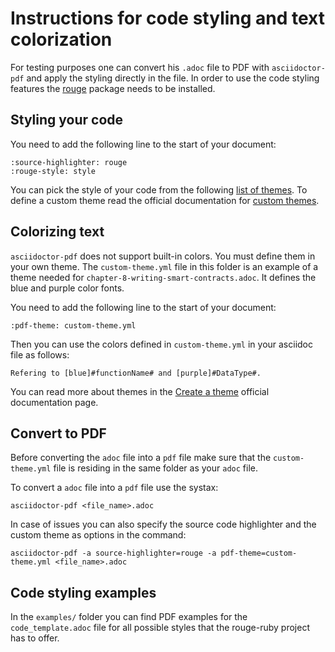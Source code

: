 # Instructions for code styling and text colorization

For testing purposes one can convert his `.adoc` file to PDF with `asciidoctor-pdf` and apply the styling directly in the file. In order to use the code styling features the 
[rouge](https://docs.asciidoctor.org/asciidoctor/latest/syntax-highlighting/rouge/#install-rouge) package needs to be installed. 

## Styling your code 

You need to add the following line to the start of your document:
```
:source-highlighter: rouge
:rouge-style: style
```

You can pick the style of your code from the following [list of themes](https://github.com/rouge-ruby/rouge/tree/master/lib/rouge/themes).
To define a custom theme read the official documentation for [custom themes](https://docs.asciidoctor.org/pdf-converter/latest/theme/source-highlighting-theme/#define-a-custom-highlighting-theme).

## Colorizing text 

`asciidoctor-pdf` does not support built-in colors. You must define them in your own theme. The `custom-theme.yml` file in this folder is an example of a theme needed for `chapter-8-writing-smart-contracts.adoc`. It defines the blue and purple color fonts.  

You need to add the following line to the start of your document:
```
:pdf-theme: custom-theme.yml
```

Then you can use the colors defined in `custom-theme.yml` in your asciidoc file as follows:
``` 
Refering to [blue]#functionName# and [purple]#DataType#. 
```

You can read more about themes in the [Create a theme](https://docs.asciidoctor.org/pdf-converter/latest/theme/create-theme/) official documentation page. 

## Convert to PDF 

Before converting the `adoc` file into a `pdf` file make sure that the `custom-theme.yml`
file is residing in the same folder as your `adoc` file. 

To convert a `adoc` file into a `pdf` file use the systax:
```
asciidoctor-pdf <file_name>.adoc
```

In case of issues you can also specify the source code highlighter and the custom 
theme as options in the command: 
```
asciidoctor-pdf -a source-highlighter=rouge -a pdf-theme=custom-theme.yml <file_name>.adoc
```

## Code styling examples  

In the `examples/` folder you can find PDF examples for the `code_template.adoc` file for all possible styles that the rouge-ruby project has to offer. 
